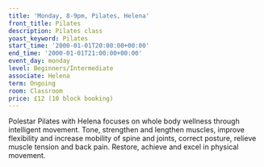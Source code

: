 ```yaml
---
title: 'Monday, 8-9pm, Pilates, Helena'
front_title: Pilates
description: Pilates class
yoast_keyword: Pilates
start_time: '2000-01-01T20:00:00+00:00'
end_time: '2000-01-01T21:00:00+00:00'
event_day: monday
level: Beginners/Intermediate
associate: Helena
term: Ongoing
room: Classroom
price: £12 (10 block booking)
---
```

Polestar Pilates with Helena focuses on whole body wellness through intelligent movement.  Tone, strengthen and lengthen muscles, improve flexibility and increase mobility of spine and joints, correct posture, relieve muscle tension and back pain.  Restore, achieve and excel in physical movement.

